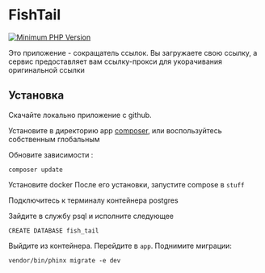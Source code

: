# FishTail
[![Minimum PHP Version](https://img.shields.io/badge/php-%3E%3D%208.1-8892BF.svg?style=flat-square)](https://php.net/)

Это приложение - сокращатель ссылок. Вы загружаете свою ссылку,
а сервис предоставляет вам ссылку-прокси для укорачивания оригинальной ссылки

## Установка

Скачайте локально приложение с github. 

Установите в директорию app [composer](https://getcomposer.org/download/), или воспользуйтесь собственным глобальным

Обновите зависимости : 

```
composer update
```

Установите docker
После его установки, запустите compose в `stuff`

Подключитесь к терминалу контейнера postgres

Зайдите в службу psql и исполните следующее 

``` 
CREATE DATABASE fish_tail
```

Выйдите из контейнера. Перейдите в `app`. 
Поднимите миграции: 

```
vendor/bin/phinx migrate -e dev  
```